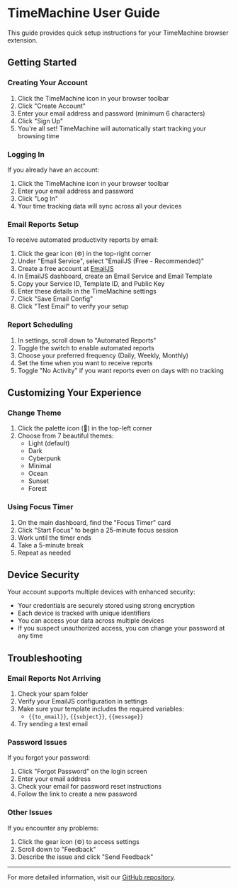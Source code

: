 # TimeMachine User Guide

This guide provides quick setup instructions for your TimeMachine browser extension.

## Getting Started

### Creating Your Account

1. Click the TimeMachine icon in your browser toolbar
2. Click "Create Account"
3. Enter your email address and password (minimum 6 characters)
4. Click "Sign Up"
5. You're all set! TimeMachine will automatically start tracking your browsing time

### Logging In

If you already have an account:

1. Click the TimeMachine icon in your browser toolbar
2. Enter your email address and password
3. Click "Log In"
4. Your time tracking data will sync across all your devices

### Email Reports Setup

To receive automated productivity reports by email:

1. Click the gear icon (⚙️) in the top-right corner
2. Under "Email Service", select "EmailJS (Free - Recommended)"
3. Create a free account at [EmailJS](https://www.emailjs.com/)
4. In EmailJS dashboard, create an Email Service and Email Template
5. Copy your Service ID, Template ID, and Public Key
6. Enter these details in the TimeMachine settings
7. Click "Save Email Config"
8. Click "Test Email" to verify your setup

### Report Scheduling

1. In settings, scroll down to "Automated Reports"
2. Toggle the switch to enable automated reports
3. Choose your preferred frequency (Daily, Weekly, Monthly)
4. Set the time when you want to receive reports
5. Toggle "No Activity" if you want reports even on days with no tracking

## Customizing Your Experience

### Change Theme

1. Click the palette icon (🎨) in the top-left corner
2. Choose from 7 beautiful themes:
   - Light (default)
   - Dark
   - Cyberpunk
   - Minimal
   - Ocean
   - Sunset
   - Forest

### Using Focus Timer

1. On the main dashboard, find the "Focus Timer" card
2. Click "Start Focus" to begin a 25-minute focus session
3. Work until the timer ends
4. Take a 5-minute break
5. Repeat as needed

## Device Security

Your account supports multiple devices with enhanced security:

- Your credentials are securely stored using strong encryption
- Each device is tracked with unique identifiers
- You can access your data across multiple devices
- If you suspect unauthorized access, you can change your password at any time

## Troubleshooting

### Email Reports Not Arriving

1. Check your spam folder
2. Verify your EmailJS configuration in settings
3. Make sure your template includes the required variables:
   - `{{to_email}}`, `{{subject}}`, `{{message}}`
4. Try sending a test email

### Password Issues

If you forgot your password:

1. Click "Forgot Password" on the login screen
2. Enter your email address
3. Check your email for password reset instructions
4. Follow the link to create a new password

### Other Issues

If you encounter any problems:

1. Click the gear icon (⚙️) to access settings
2. Scroll down to "Feedback"
3. Describe the issue and click "Send Feedback"

---

For more detailed information, visit our [GitHub repository](https://github.com/HarshDev625/TimeMachine).
